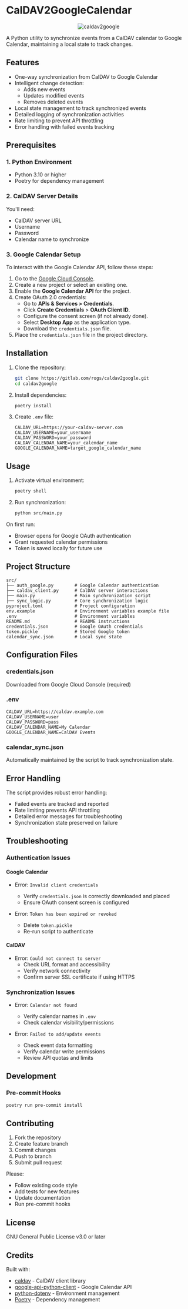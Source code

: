 # CalDAV2GoogleCalendar

<p align="center">
  <img src="https://gitlab.com/uploads/-/system/project/avatar/64798757/logo.jpg" alt="caldav2google"/>
</p>

A Python utility to synchronize events from a CalDAV calendar to Google Calendar, maintaining a local state to track changes.

## Features
- One-way synchronization from CalDAV to Google Calendar
- Intelligent change detection:
  - Adds new events
  - Updates modified events
  - Removes deleted events
- Local state management to track synchronized events
- Detailed logging of synchronization activities
- Rate limiting to prevent API throttling
- Error handling with failed events tracking

## Prerequisites

### 1. Python Environment
- Python 3.10 or higher
- Poetry for dependency management

### 2. CalDAV Server Details
You'll need:
- CalDAV server URL
- Username
- Password
- Calendar name to synchronize

### 3. Google Calendar Setup

To interact with the Google Calendar API, follow these steps:

1. Go to the [Google Cloud Console](https://console.cloud.google.com/).
2. Create a new project or select an existing one.
3. Enable the **Google Calendar API** for the project.
4. Create OAuth 2.0 credentials:
   - Go to **APIs & Services > Credentials**.
   - Click **Create Credentials** > **OAuth Client ID**.
   - Configure the consent screen (if not already done).
   - Select **Desktop App** as the application type.
   - Download the `credentials.json` file.
5. Place the `credentials.json` file in the project directory.

## Installation

1. Clone the repository:
   ```bash
   git clone https://gitlab.com/rogs/caldav2google.git
   cd caldav2google
   ```

2. Install dependencies:
   ```bash
   poetry install
   ```

3. Create `.env` file:
   ```env
   CALDAV_URL=https://your-caldav-server.com
   CALDAV_USERNAME=your_username
   CALDAV_PASSWORD=your_password
   CALDAV_CALENDAR_NAME=your_calendar_name
   GOOGLE_CALENDAR_NAME=target_google_calendar_name
   ```

## Usage

1. Activate virtual environment:
   ```bash
   poetry shell
   ```

2. Run synchronization:
   ```bash
   python src/main.py
   ```

On first run:
- Browser opens for Google OAuth authentication
- Grant requested calendar permissions
- Token is saved locally for future use

## Project Structure

```
src/
├── auth_google.py        # Google Calendar authentication
├── caldav_client.py      # CalDAV server interactions
├── main.py               # Main synchronization script
├── sync_logic.py         # Core synchronization logic
pyproject.toml            # Project configuration
env.example               # Environment variables example file
.env                      # Environment variables 
README.md                 # README instructions
credentials.json          # Google OAuth credentials
token.pickle              # Stored Google token
calendar_sync.json        # Local sync state
```

## Configuration Files

### credentials.json
Downloaded from Google Cloud Console (required)

### .env
```env
CALDAV_URL=https://caldav.example.com
CALDAV_USERNAME=user
CALDAV_PASSWORD=pass
CALDAV_CALENDAR_NAME=My Calendar
GOOGLE_CALENDAR_NAME=CalDAV Events
```

### calendar_sync.json
Automatically maintained by the script to track synchronization state.

## Error Handling

The script provides robust error handling:
- Failed events are tracked and reported
- Rate limiting prevents API throttling
- Detailed error messages for troubleshooting
- Synchronization state preserved on failure

## Troubleshooting

### Authentication Issues

#### Google Calendar
- Error: `Invalid client credentials`
  - Verify `credentials.json` is correctly downloaded and placed
  - Ensure OAuth consent screen is configured

- Error: `Token has been expired or revoked`
  - Delete `token.pickle`
  - Re-run script to authenticate

#### CalDAV
- Error: `Could not connect to server`
  - Check URL format and accessibility
  - Verify network connectivity
  - Confirm server SSL certificate if using HTTPS

### Synchronization Issues

- Error: `Calendar not found`
  - Verify calendar names in `.env`
  - Check calendar visibility/permissions

- Error: `Failed to add/update events`
  - Check event data formatting
  - Verify calendar write permissions
  - Review API quotas and limits

## Development

### Pre-commit Hooks
```bash
poetry run pre-commit install
```

## Contributing

1. Fork the repository
2. Create feature branch
3. Commit changes
4. Push to branch
5. Submit pull request

Please:
- Follow existing code style
- Add tests for new features
- Update documentation
- Run pre-commit hooks

## License

GNU General Public License v3.0 or later

## Credits

Built with:
- [caldav](https://pypi.org/project/caldav/) - CalDAV client library
- [google-api-python-client](https://github.com/googleapis/google-api-python-client) - Google Calendar API
- [python-dotenv](https://pypi.org/project/python-dotenv/) - Environment management
- [Poetry](https://python-poetry.org/) - Dependency management
